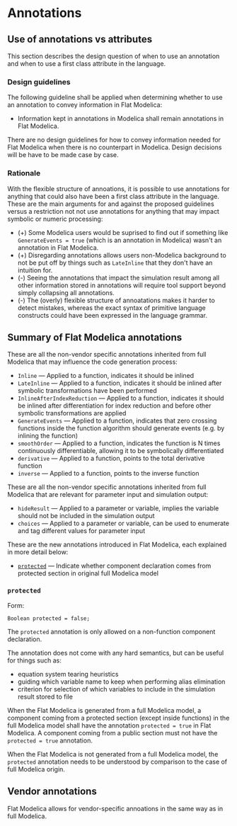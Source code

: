 # Annotations


## Use of annotations vs attributes

This section describes the design question of when to use an annotation and when to use a first class attribute in the language.

### Design guidelines

The following guideline shall be applied when determining whether to use an annotation to convey information in Flat Modelica:
- Information kept in annotations in Modelica shall remain annotations in Flat Modelica.

There are no design guidelines for how to convey information needed for Flat Modelica when there is no counterpart in Modelica.  Design decisions will be have to be made case by case.

### Rationale

With the flexible structure of annoations, it is possible to use annotations for anything that could also have been a first class attribute in the language.  These are the main arguments for and against the proposed guidelines versus a restriction not not use annotations for anything that may impact symbolic or numeric processing:
- (+) Some Modelica users would be suprised to find out if something like `GenerateEvents = true` (which is an annotation in Modelica) wasn't an annotation in Flat Modelica.
- (+) Disregarding annotations allows users non-Modelica background to not be put off by things such as `LateInline` that they don't have an intuition for.
- (-) Seeing the annotations that impact the simulation result among all other information stored in annotations will require tool support beyond simply collapsing all annotations.
- (-) The (overly) flexible structure of annoatations makes it harder to detect mistakes, whereas the exact syntax of primitive language constructs could have been expressed in the language grammar.


## Summary of Flat Modelica annotations

These are all the non-vendor specific annotations inherited from full Modelica that may influence the code generation process:
- `Inline` — Applied to a function, indicates it should be inlined
- `LateInline` — Applied to a function, indicates it should be inlined after symbolic transformations have been performed
- `InlineAfterIndexReduction` — Applied to a function, indicates it should be inlined after differentiation for index reduction and before other symbolic transformations are applied
- `GenerateEvents` — Applied to a function, indicates that zero crossing functions inside the function algorithm should generate events (e.g. by inlining the function)
- `smoothOrder` — Applied to a function, indicates the function is N times continuously differentiable, allowing it to be symbolically differentiated
- `derivative` — Applied to a function, points to the total derivative function
- `inverse` — Applied to a function, points to the inverse function

These are all the non-vendor specific annotations inherited from full Modelica that are relevant for parameter input and simulation output:
- `hideResult` — Applied to a parameter or variable, implies the variable should not be included in the simulation output
- `choices` — Applied to a parameter or variable, can be used to enumerate and tag different values for parameter input

These are the new annotations introduced in Flat Modelica, each explained in more detail below:
- [`protected`](#protected) — Indicate whether component declaration comes from protected section in original full Modelica model


### `protected`

Form:
```
Boolean protected = false;
```

The `protected` annotation is only allowed on a non-function component declaration.

The annotation does not come with any hard semantics, but can be useful for things such as:
- equation system tearing heuristics
- guiding which variable name to keep when performing alias elimination
- criterion for selection of which variables to include in the simulation result stored to file

When the Flat Modelica is generated from a full Modelica model, a component coming from a protected section (except inside functions) in the full Modelica model shall have the annotation `protected = true` in Flat Modelica.
A component coming from a public section must not have the `protected = true` annotation.

When the Flat Modelica is not generated from a full Modelica model, the `protected` annotation needs to be understood by comparison to the case of full Modelica origin.


## Vendor annotations

Flat Modelica allows for vendor-specific annoations in the same way as in full Modelica.
